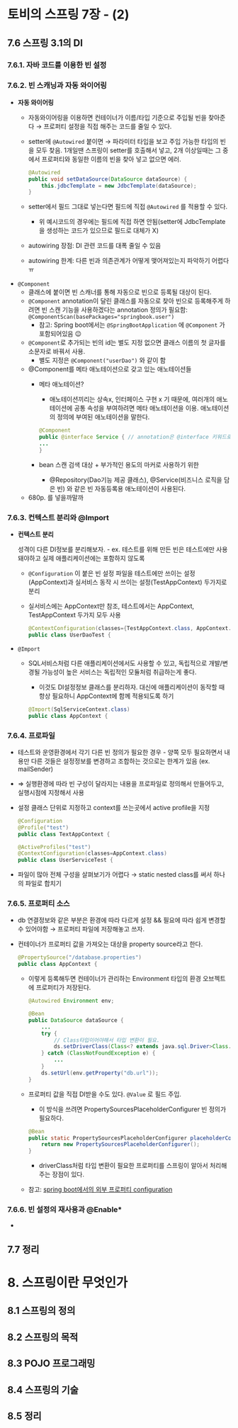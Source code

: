 # 토비의 스프링 7장 - (2)

## 7.6 스프링 3.1의 DI

### 7.6.1. 자바 코드를 이용한 빈 설정

### 7.6.2. 빈 스캐닝과 자동 와이어링

- **자동 와이어링**
    - 자동와이어링을 이용하면 컨테이너가 이름/타입 기준으로 주입될 빈을 찾아준다 → 프로퍼티 설정을 직접 해주는 코드를 줄일 수 있다.
    - setter에 `@Autowired` 붙이면 → 파라미터 타입을 보고 주입 가능한 타입의 빈을 모두 찾음. 1개일땐 스프링이 setter를 호출해서 넣고, 2개 이상일때는 그 중에서 프로퍼티와 동일한 이름의 빈을 찾아 넣고 없으면 에러.

        ```java
        @Autowired
        public void setDataSource(DataSource dataSource) {
        	this.jdbcTemplate = new JdbcTemplate(dataSource);
        }
        ```

    - setter에서 필드 그대로 넣는다면 필드에 직접 `@Autowired` 를 적용할 수 있다.
        - 위 예시코드의 경우에는 필드에 직접 하면 안됨(setter에 JdbcTemplate을 생성하는 코드가 있으므로 필드로 대체가 X)
    - autowiring 장점: DI 관련 코드를 대폭 줄일 수 있음
    - autowiring 한계: 다른 빈과 의존관계가 어떻게 맺어져있는지 파악하기 어렵다 ㅠ
- `@Component`
    - 클래스에 붙이면 빈 스캐너를 통해 자동으로 빈으로 등록될 대상이 된다.
    - `@Component` annotation이 달린 클래스를 자동으로 찾아 빈으로 등록해주게 하려면 빈 스캔 기능을 사용하겠다는 annotation 정의가 필요함: `@ComponentScan(basePackages="springbook.user")`
        - 참고: Spring boot에서는 `@SpringBootApplication` 에 `@Component` 가 포함되어있음 😉
    - `@Component`로 추가되는 빈의 id는 별도 지정 없으면 클래스 이름의 첫 글자를 소문자로 바꿔서 사용.
        - 별도 지정은 `@Component("userDao")` 와 같이 함
    - @Component를 메타 애노테이션으로 갖고 있는 애노테이션들
        - 메타 애노테이션?
            - 애노테이션끼리는 상속x, 인터페이스 구현 x 기 때문에,  여러개의 애노테이션에 공통 속성을 부여하려면 메타 애노테이션을 이용. 애노테이션의 정의에 부여된 애노테이션을 말한다.

            ```java
            @Component
            public @interface Service { // annotation은 @interface 키워드로 정의한다.
            ...
            }
            ```

        - bean 스캔 검색 대상 + 부가적인 용도의 마커로 사용하기 위한
            - @Repository(Dao기능 제공 클래스), @Service(비즈니스 로직을 담은 빈) 와 같은 빈 자동등록용 애노테이션이 사용된다.
    - 680p. 를 넣을까말까

### 7.6.3. 컨텍스트 분리와 @Import

- **컨텍스트 분리**

    성격이 다른 DI정보를 분리해보자.  - ex. 테스트를 위해 만든 빈은 테스트에만 사용돼야하고 실제 애플리케이션에는 포함하지 않도록

    - `@Configuration` 이 붙은 빈 설정 파일을 테스트에만 쓰이는 설정(AppContext)과 실서비스 동작 시 쓰이는 설정(TestAppContext) 두가지로 분리
    - 실서비스에는 AppContext만 참조, 테스트에서는 AppContext, TestAppContext 두가지 모두 사용

        ```java
        @ContextConfiguration(classes={TestAppContext.class, AppContext.class})
        public class UserDaoTest {
        ```

- `@Import`
    - SQL서비스처럼 다른 애플리케이션에서도 사용할 수 있고, 독립적으로 개발/변경될 가능성이 높은 서비스는 독립적인 모듈처럼 취급하는게 좋다.
        - 이것도 DI설정정보 클래스를 분리하자. 대신에 애플리케이션이 동작할 때 항상 필요하니 AppContext에 함께 적용되도록 하기

        ```java
        @Import(SqlServiceContext.class)
        public class AppContext {
        ```

### 7.6.4. 프로파일

- 테스트와 운영환경에서 각기 다른 빈 정의가 필요한 경우 - 양쪽 모두 필요하면서 내용만 다른 것들은 설정정보를 변경하고 조합하는 것으로는 한계가 있음 (ex. mailSender)
- ⇒ 실행환경에 따라 빈 구성이 달라지는 내용을 프로파일로 정의해서 만들어두고, 실행시점에 지정해서 사용
- 설정 클래스 단위로 지정하고 context를 쓰는곳에서 active profile을 지정

    ```java
    @Configuration
    @Profile("test")
    public class TextAppContext {
    ```

    ```java
    @ActiveProfiles("test")
    @ContextConfiguration(classes=AppContext.class)
    public class UserServiceTest {
    ```

- 파일이 많아 전체 구성을 살펴보기가 어렵다 → static nested class를 써서 하나의 파일로 합치기

### 7.6.5. 프로퍼티 소스

- db 연결정보와 같은 부분은 환경에 따라 다르게 설정 && 필요에 따라 쉽게 변경할 수 있어야함 → 프로퍼티 파일에 저장해놓고 쓰자.
- 컨테이너가 프로퍼티 값을 가져오는 대상을 property source라고 한다.

    ```java
    @PropertySource("/database.properties")
    public class AppContext {
    ```

    - 이렇게 등록해두면 컨테이너가 관리하는 Environment 타입의 환경 오브젝트에 프로퍼티가 저장된다.

        ```java
        @Autowired Environment env;

        @Bean
        public DataSource dataSource {
        	...
        	try {
        		// Class타입이어야해서 타입 변환이 필요.
        		ds.setDriverClass(Class<? extends java.sql.Driver>Class.forName(env.getProperty("db.driverClass"));
        	} catch (ClassNotFoundException e) {
        		...
        	}
        	ds.setUrl(env.getProperty("db.url"));
        }
        ```

    - 프로퍼티 값을 직접 DI받을 수도 있다. `@Value` 로 필드 주입.
        - 이 방식을 쓰려면 PropertySourcesPlaceholderConfigurer 빈 정의가 필요하다.

        ```java
        @Bean
        public static PropertySourcesPlaceholderConfigurer placeholderConfigurer() {
        	return new PropertySourcesPlaceholderConfigurer();
        }
        ```

        - driverClass처럼 타입 변환이 필요한 프로퍼티를 스프링이 알아서 처리해주는 장점이 있다.

    - 참고: [spring boot에서의 외부 프로퍼티 configuration](https://docs.spring.io/spring-boot/docs/1.2.3.RELEASE/reference/html/boot-features-external-config.html)

### 7.6.6. 빈 설정의 재사용과 @Enable*

- 

## 7.7 정리

# 8. 스프링이란 무엇인가

## 8.1 스프링의 정의

## 8.2 스프링의 목적

## 8.3 POJO 프로그래밍

## 8.4 스프링의 기술

## 8.5 정리